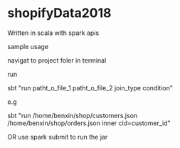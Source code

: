 # shopifyData2018

Written in scala with spark apis

sample usage

navigat to project foler in terminal 

run 

sbt "run patht_o_file_1 patht_o_file_2 join_type condition"

e.g

sbt "run /home/benxin/shop/customers.json /home/benxin/shop/orders.json inner cid=customer_id"

OR use spark submit to run the jar
